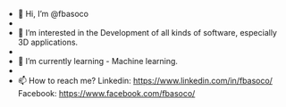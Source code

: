 - 👋 Hi, I’m @fbasoco
- 
- 👀 I’m interested in the Development of all kinds of software, especially 3D applications.
-
- 🌱 I’m currently learning - Machine learning.
- 
- 📫 How to reach me?
  Linkedin: https://www.linkedin.com/in/fbasoco/
  Facebook: https://www.facebook.com/fbasoco/

<!---
fbasoco/fbasoco is a ✨ special ✨ repository because its `README.md` (this file) appears on your GitHub profile.
You can click the Preview link to take a look at your changes.
--->
